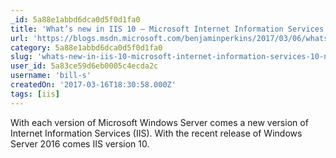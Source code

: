 ```yaml
---
_id: 5a88e1abbd6dca0d5f0d1fa0
title: 'What’s new in IIS 10 – Microsoft Internet Information Services 10 New Features'
url: 'https://blogs.msdn.microsoft.com/benjaminperkins/2017/03/06/whats-new-in-iis-10/'
category: 5a88e1abbd6dca0d5f0d1fa0
slug: 'whats-new-in-iis-10-microsoft-internet-information-services-10-new-features'
user_id: 5a83ce59d6eb0005c4ecda2c
username: 'bill-s'
createdOn: '2017-03-16T18:30:58.000Z'
tags: [iis]
---
```


With each version of Microsoft Windows Server comes a new version of Internet Information Services (IIS).  With the recent release of Windows Server 2016 comes IIS version 10.  
